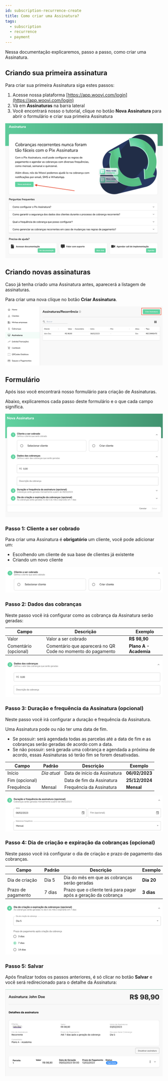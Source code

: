 ```yaml
---
id: subscription-recurrence-create
title: Como criar uma Assinatura?
tags:
  - subscription
  - recurrence
  - payment
---
```


Nessa documentação explicaremos, passo a passo, como criar uma Assinatura.

## Criando sua primeira assinatura

Para criar sua primeira Assinatura siga estes passos:

1. Acesse nossa plataforma [https://app.woovi.com/login](https://app.woovi.com/login)
2. Vá em **Assinaturas** na barra lateral
3. Você encontrará nosso o tutorial, clique no botão **Nova Assinatura** para abrir o formulário e criar sua primeira Assinatura

![Tutorial](./__assets__/subscription-recurrence-tutorial.png)

## Criando novas assinaturas

Caso já tenha criado uma Assinatura antes, aparecerá a listagem de assinaturas.

Para criar uma nova clique no botão **Criar Assinatura**.

![Botão de Criar Assinatura](./__assets__/subscription-recurrence-create.png)

## Formulário

Após isso você encontrará nosso formulário para criação de Assinaturas.

Abaixo, explicaremos cada passo deste formulário e o que cada campo significa.

![Formulário](./__assets__/subscription-recurrence-form.png)

### Passo 1: Cliente a ser cobrado

Para criar uma Assinatura é **obrigatório** um cliente, você pode adicionar um:

- Escolhendo um cliente de sua base de clientes já existente
- Criando um novo cliente

![Cliente a ser cobrado](./__assets__/subscription-recurrence-customer.png)

### Passo 2: Dados das cobranças

Neste passo você irá configurar como as cobrança da Assinatura serão geradas:

| Campo                 | Descrição                                                   | Exemplo                |
| --------------------- | ----------------------------------------------------------- | ---------------------- |
| Valor                 | Valor a ser cobrado                                         | **R$ 98,90**           |
| Comentário (opcional) | Comentário que aparecerá no QR Code no momento do pagamento | **Plano A - Academia** |

![Dados das cobranças](./__assets__/subscription-recurrence-charge-data.png)

### Passo 3: Duração e frequência da Assinatura (opcional)

Neste passo você irá configurar a duração e frequência da Assinatura.

Uma Assinatura pode ou não ter uma data de fim.

- Se possuir: será agendada todas as parcelas até a data de fim e as cobranças serão geradas de acordo com a data.
- Se não possuir: será gerada uma cobrança e agendada a próxima de acordo, essas Assinaturas só terão fim se forem desativadas.

| Campo          | Padrão      | Descrição                    | Exemplo        |
| -------------- | ----------- | ---------------------------- | -------------- |
| Início         | _Dia atual_ | Data de início da Assinatura | **06/02/2023** |
| Fim (opcional) |             | Data de fim da Assinatura    | **25/12/2024** |
| Frequência     | Mensal      | Frequência da Assinatura     | **Mensal**     |

![Duração e frequência da Assinatura](./__assets__/subscription-recurrence-duration-frequency.png)

### Passo 4: Dia de criação e expiração da cobranças (opcional)

Neste passo você irá configurar o dia de criação e prazo de pagamento das cobranças.

| Campo              | Padrão | Descrição                                                      | Exemplo    |
| ------------------ | ------ | -------------------------------------------------------------- | ---------- |
| Dia de criação     | Dia 5  | Dia do mês em que as cobranças serão geradas                   | **Dia 20** |
| Prazo de pagamento | 7 dias | Prazo que o cliente terá para pagar após a geração da cobrança | **3 dias** |

![Dia de criação e expiração da cobranças](./__assets__/subscription-recurrence-day-generate-day-due.png)

### Passo 5: Salvar

Após finalizar todos os passos anteriores, é só clicar no botão **Salvar** e você será redirecionado para o detalhe da Assinatura:

![Detalhes da Assinatura](./__assets__/subscription-recurrence-detail.png)

